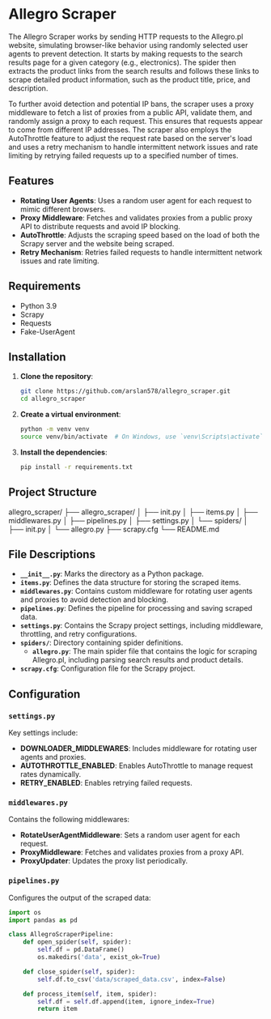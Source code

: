 # Allegro Scraper

The Allegro Scraper works by sending HTTP requests to the Allegro.pl website, simulating browser-like behavior using randomly selected user agents to prevent detection. It starts by making requests to the search results page for a given category (e.g., electronics). The spider then extracts the product links from the search results and follows these links to scrape detailed product information, such as the product title, price, and description.

To further avoid detection and potential IP bans, the scraper uses a proxy middleware to fetch a list of proxies from a public API, validate them, and randomly assign a proxy to each request. This ensures that requests appear to come from different IP addresses. The scraper also employs the AutoThrottle feature to adjust the request rate based on the server's load and uses a retry mechanism to handle intermittent network issues and rate limiting by retrying failed requests up to a specified number of times.

## Features

- **Rotating User Agents**: Uses a random user agent for each request to mimic different browsers.
- **Proxy Middleware**: Fetches and validates proxies from a public proxy API to distribute requests and avoid IP blocking.
- **AutoThrottle**: Adjusts the scraping speed based on the load of both the Scrapy server and the website being scraped.
- **Retry Mechanism**: Retries failed requests to handle intermittent network issues and rate limiting.

## Requirements

- Python 3.9
- Scrapy
- Requests
- Fake-UserAgent

## Installation

1. **Clone the repository**:
    ```bash
    git clone https://github.com/arslan578/allegro_scraper.git
    cd allegro_scraper
    ```

2. **Create a virtual environment**:
    ```bash
    python -m venv venv
    source venv/bin/activate  # On Windows, use `venv\Scripts\activate`
    ```

3. **Install the dependencies**:
    ```bash
    pip install -r requirements.txt
    ```

## Project Structure

allegro_scraper/
├── allegro_scraper/
│ ├── init.py
│ ├── items.py
│ ├── middlewares.py
│ ├── pipelines.py
│ ├── settings.py
│ └── spiders/
│ ├── init.py
│ └── allegro.py
├── scrapy.cfg
└── README.md



## File Descriptions

- **`__init__.py`**: Marks the directory as a Python package.
- **`items.py`**: Defines the data structure for storing the scraped items.
- **`middlewares.py`**: Contains custom middleware for rotating user agents and proxies to avoid detection and blocking.
- **`pipelines.py`**: Defines the pipeline for processing and saving scraped data.
- **`settings.py`**: Contains the Scrapy project settings, including middleware, throttling, and retry configurations.
- **`spiders/`**: Directory containing spider definitions.
  - **`allegro.py`**: The main spider file that contains the logic for scraping Allegro.pl, including parsing search results and product details.
- **`scrapy.cfg`**: Configuration file for the Scrapy project.

## Configuration

### `settings.py`

Key settings include:
- **DOWNLOADER_MIDDLEWARES**: Includes middleware for rotating user agents and proxies.
- **AUTOTHROTTLE_ENABLED**: Enables AutoThrottle to manage request rates dynamically.
- **RETRY_ENABLED**: Enables retrying failed requests.

### `middlewares.py`

Contains the following middlewares:
- **RotateUserAgentMiddleware**: Sets a random user agent for each request.
- **ProxyMiddleware**: Fetches and validates proxies from a proxy API.
- **ProxyUpdater**: Updates the proxy list periodically.

### `pipelines.py`

Configures the output of the scraped data:
```python
import os
import pandas as pd

class AllegroScraperPipeline:
    def open_spider(self, spider):
        self.df = pd.DataFrame()
        os.makedirs('data', exist_ok=True)

    def close_spider(self, spider):
        self.df.to_csv('data/scraped_data.csv', index=False)

    def process_item(self, item, spider):
        self.df = self.df.append(item, ignore_index=True)
        return item


